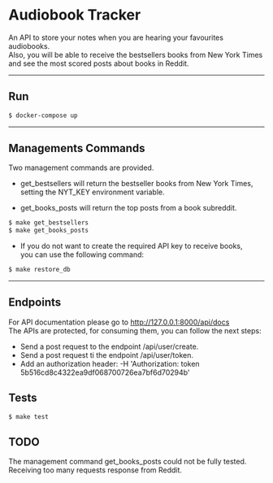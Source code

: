 # Audiobook Tracker

An API to store your notes when you are hearing your favourites audiobooks. <br />
Also, you will be able to receive the bestsellers books from New York Times and see the most scored posts about books in Reddit.

---
## Run
```bash 
$ docker-compose up
```
---
## Managements Commands
Two management commands are provided.<br />
* get_bestsellers will return the bestseller books from New York Times, setting the NYT_KEY environment variable.<br />

* get_books_posts will return the top posts from a book subreddit.
```bash 
$ make get_bestsellers
$ make get_books_posts
```
* If you do not want to create the required API key to receive books,<br />
you can use the following command:
```bash
$ make restore_db
```
---
## Endpoints
For API documentation please go to http://127.0.0.1:8000/api/docs <br />
The APIs are protected, for consuming them, you can follow the next steps:
* Send a post request to the endpoint /api/user/create.
* Send a post request ti the endpoint /api/user/token.
* Add an authorization header: -H 'Authorization: token 5b516cd8c4322ea9df068700726ea7bf6d70294b'


## Tests
```bash
$ make test
```

## TODO
The management command get_books_posts could not be fully tested. <br/>
Receiving too many requests response from Reddit.
